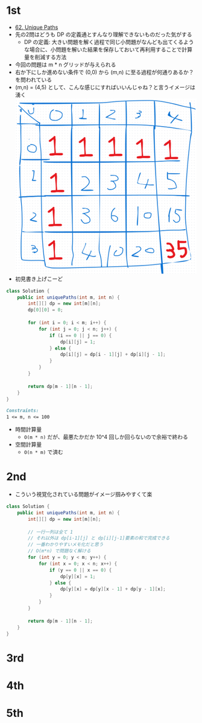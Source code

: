 # 1st
- [62. Unique Paths](https://leetcode.com/problems/unique-paths/description/)
- 先の2問はどうも DP の定義通とすんなり理解できないものだった気がする
  - DP の定義: 大きい問題を解く過程で同じ小問題がなんども出てくるような場合に、小問題を解いた結果を保存しておいて再利用することで計算量を削減する方法
- 今回の問題は m * n グリッドが与えられる
- 右か下にしか進めない条件で (0,0) から (m,n) に至る過程が何通りあるか？を問われている
- (m,n) = (4,5) として、こんな感じにすればいいんじゃね？と言うイメージは湧く
![img_2.png](img_2.png)
- 初見書き上げこーど
```java
class Solution {
    public int uniquePaths(int m, int n) {
        int[][] dp = new int[m][n];
        dp[0][0] = 0;

        for (int i = 0; i < m; i++) {
            for (int j = 0; j < n; j++) {
                if (i == 0 || j == 0) { 
                    dp[i][j] = 1;
                } else {
                    dp[i][j] = dp[i - 1][j] + dp[i][j - 1];
                }
            }
        }

        return dp[m - 1][n - 1];
    }
}
```
```markdown
Constraints:
1 <= m, n <= 100
```
- 時間計算量
  - `O(m * n)` だが、最悪たかだか 10^4 回しか回らないので余裕で終わる
- 空間計算量
  - `O(n * m)` で済む

# 2nd
- こういう視覚化されている問題がイメージ掴みやすくて楽
```java
class Solution {
    public int uniquePaths(int m, int n) {
        int[][] dp = new int[m][n];

        // 一行一列は全て 1
        // それ以外は dp[i-1][j] と dp[i][j-1]要素の和で完成できる
        // 一番わかりやすいメモ化だと思う
        // O(m*n) で問題なく解ける
        for (int y = 0; y < m; y++) {
            for (int x = 0; x < n; x++) {
                if (y == 0 || x == 0) {
                    dp[y][x] = 1;
                } else {
                    dp[y][x] = dp[y][x - 1] + dp[y - 1][x];
                }
            }
        }

        return dp[m - 1][n - 1];
    }
}
```

# 3rd

# 4th

# 5th
